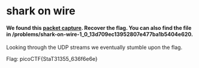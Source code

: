 # shark on wire
#### We found this [packet capture](https://2019shell1.picoctf.com/static/ae9ca8cff43ed638ed5d137f9ece7455/capture.pcap). Recover the flag. You can also find the file in /problems/shark-on-wire-1_0_13d709ec13952807e477ba1b5404e620.

Looking through the UDP streams we eventually stumble upon the flag.

Flag: picoCTF{StaT31355_636f6e6e}
